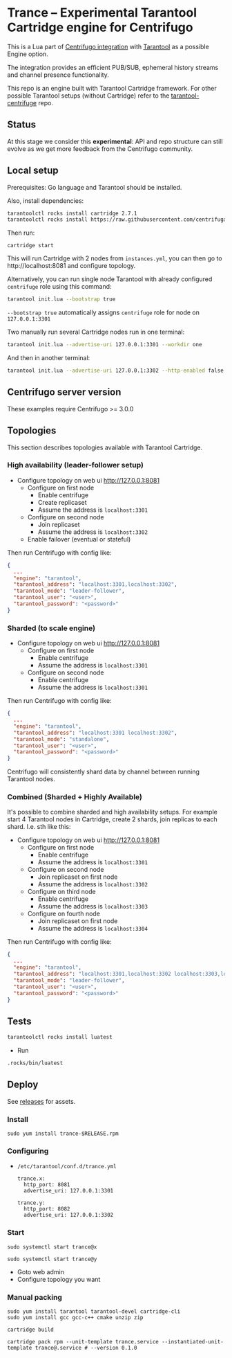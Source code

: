 # Trance – Experimental Tarantool Cartridge engine for Centrifugo

This is a Lua part of [Centrifugo integration](https://centrifugal.dev/docs/server/engines#tarantool-engine) with [Tarantool](https://www.tarantool.io/en/) as a possible Engine option. 

The integration provides an efficient PUB/SUB, ephemeral history streams and channel presence functionality.

This repo is an engine built with Tarantool Cartridge framework. For other possible Tarantool setups (without Cartridge) refer to the [tarantool-centrifuge](https://github.com/centrifugal/tarantool-centrifuge) repo.

## Status

At this stage we consider this **experimental**: API and repo structure can still evolve as we get more feedback from the Centrifugo community.

## Local setup

Prerequisites: Go language and Tarantool should be installed.

Also, install dependencies:

``` bash
tarantoolctl rocks install cartridge 2.7.1
tarantoolctl rocks install https://raw.githubusercontent.com/centrifugal/tarantool-centrifuge/main/centrifuge-scm-1.rockspec
```

Then run:

```
cartridge start
```

This will run Cartridge with 2 nodes from `instances.yml`, you can then go to http://localhost:8081 and configure topology.

Alternatively, you can run single node Tarantool with already configured `centrifuge` role using this command:

``` bash
tarantool init.lua --bootstrap true
```

`--bootstrap true` automatically assigns `centrifuge` role for node on `127.0.0.1:3301`

Two manually run several Cartridge nodes run in one terminal:

```bash
tarantool init.lua --advertise-uri 127.0.0.1:3301 --workdir one
```

And then in another terminal:

```bash
tarantool init.lua --advertise-uri 127.0.0.1:3302 --http-enabled false --workdir two
```

## Centrifugo server version

These examples require Centrifugo >= 3.0.0

## Topologies

This section describes topologies available with Tarantool Cartridge.

### High availability (leader-follower setup)

- Configure topology on web ui http://127.0.0.1:8081
  - Configure on first node
    - Enable centrifuge
    - Create replicaset
    - Assume the address is `localhost:3301`
  - Configure on second node
    - Join replicaset
    - Assume the address is `localhost:3302`
  - Enable failover (eventual or stateful)

Then run Centrifugo with config like:

```json
{
  ...
  "engine": "tarantool",
  "tarantool_address": "localhost:3301,localhost:3302",
  "tarantool_mode": "leader-follower",
  "tarantool_user": "<user>",
  "tarantool_password": "<password>"
}
```

### Sharded (to scale engine)

- Configure topology on web ui http://127.0.0.1:8081
  - Configure on first node
    - Enable centrifuge
    - Assume the address is `localhost:3301`
  - Configure on second node
    - Enable centrifuge
    - Assume the address is `localhost:3301`

Then run Centrifugo with config like:

```json
{
  ...
  "engine": "tarantool",
  "tarantool_address": "localhost:3301 localhost:3302",
  "tarantool_mode": "standalone",
  "tarantool_user": "<user>",
  "tarantool_password": "<password>"
}
```

Centrifugo will consistently shard data by channel between running Tarantool nodes. 

### Combined (Sharded + Highly Available)

It's possible to combine sharded and high availability setups. For example start 4 Tarantool nodes in Cartridge, create 2 shards, join replicas to each shard. I.e. sth like this:

- Configure topology on web ui http://127.0.0.1:8081
  - Configure on first node
    - Enable centrifuge
    - Assume the address is `localhost:3301`
  - Configure on second node
    - Join replicaset on first node
    - Assume the address is `localhost:3302`
  - Configure on third node
    - Enable centrifuge
    - Assume the address is `localhost:3303`
  - Configure on fourth node
    - Join replicaset on first node
    - Assume the address is `localhost:3304`

Then run Centrifugo with config like:

```json
{
  ...
  "engine": "tarantool",
  "tarantool_address": "localhost:3301,localhost:3302 localhost:3303,localhost:3304",
  "tarantool_mode": "leader-follower",
  "tarantool_user": "<user>",
  "tarantool_password": "<password>"
}
```

## Tests

``` bash
tarantoolctl rocks install luatest
```

- Run

``` bash
.rocks/bin/luatest
```

## Deploy

See [releases](https://github.com/centrifugal/trance/releases) for assets.

### Install

```
sudo yum install trance-$RELEASE.rpm
```

### Configuring

- `/etc/tarantool/conf.d/trance.yml`
  ```
  trance.x:
    http_port: 8081
    advertise_uri: 127.0.0.1:3301

  trance.y:
    http_port: 8082
    advertise_uri: 127.0.0.1:3302
  ```

### Start

```
sudo systemctl start trance@x
```

```
sudo systemctl start trance@y
```

- Goto web admin
- Configure topology you want

### Manual packing

```
sudo yum install tarantool tarantool-devel cartridge-cli
sudo yum install gcc gcc-c++ cmake unzip zip
```

```
cartridge build
```

```
cartridge pack rpm --unit-template trance.service --instantiated-unit-template trance@.service # --version 0.1.0
```
